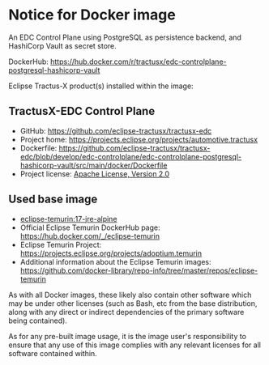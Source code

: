 # Notice for Docker image

An EDC Control Plane using PostgreSQL as persistence backend, and HashiCorp Vault as secret store.

DockerHub: https://hub.docker.com/r/tractusx/edc-controlplane-postgresql-hashicorp-vault

Eclipse Tractus-X product(s) installed within the image:

## TractusX-EDC Control Plane

- GitHub: https://github.com/eclipse-tractusx/tractusx-edc
- Project home: https://projects.eclipse.org/projects/automotive.tractusx
- Dockerfile: https://github.com/eclipse-tractusx/tractusx-edc/blob/develop/edc-controlplane/edc-controlplane-postgresql-hashicorp-vault/src/main/docker/Dockerfile
- Project license: [Apache License, Version 2.0](https://github.com/eclipse-tractusx/tractusx-edc/blob/develop/LICENSE)

## Used base image

- [eclipse-temurin:17-jre-alpine](https://github.com/adoptium/containers)
- Official Eclipse Temurin DockerHub page: https://hub.docker.com/_/eclipse-temurin
- Eclipse Temurin Project: https://projects.eclipse.org/projects/adoptium.temurin
- Additional information about the Eclipse Temurin
  images: https://github.com/docker-library/repo-info/tree/master/repos/eclipse-temurin

As with all Docker images, these likely also contain other software which may be under other licenses (such as Bash, etc
from the base distribution, along with any direct or indirect dependencies of the primary software being contained).

As for any pre-built image usage, it is the image user's responsibility to ensure that any use of this image complies
with any relevant licenses for all software contained within.
